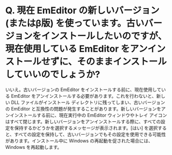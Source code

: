 # Q. 現在 EmEditor の新しいバージョン (またはβ版) を使っています。古いバージョンをインストールしたいのですが、現在使用している EmEditor をアンインストールせずに、そのままインストールしていいのでしょうか?

いいえ。古いバージョンの EmEditor をインストールする前に、現在使用している EmEditor をアンインストールする必要があります。これを行わないと、新しい DLL ファイルがインストール ディレクトリに残ってしまい、古いバージョンの EmEditor と互換性の問題が発生することがあります。新しいバージョンをアンインストールする前に、現在実行中の EmEditor ウィンドウやトレイ アイコンはすべて閉じます。新しいバージョンをアンインストールする際に、すべての設定を保持するかどうかを選択するメッセージが表示されます。\[はい\]
を選択すると、すべての設定を保持して、古いバージョンでもその設定を使用できる可能性があります。インストール中に Windows の再起動を促された場合には、Windows を再起動します。
